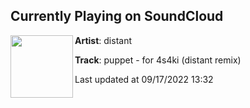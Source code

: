 ## Currently Playing on SoundCloud

[<img align="left" width="100" src="https://i1.sndcdn.com/artworks-DKguy7albrAgN1kr-exJ0kA-t500x500.jpg">](https://soundcloud.com/distantx_x/puppet-for-4s4ki-distant-remix)

**Artist**: distant 

**Track**: puppet - for 4s4ki (distant remix)

Last updated at 09/17/2022 13:32

